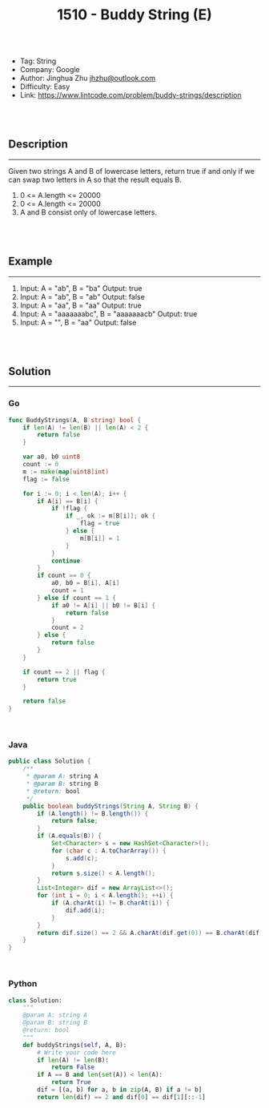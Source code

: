 # <center>1510 - Buddy String (E)</center> 


<br></br>
* Tag: String
* Company: Google
* Author: Jinghua Zhu <jhzhu@outlook.com>
* Difficulty: Easy
* Link: https://www.lintcode.com/problem/buddy-strings/description

<br></br>



## Description
----
Given two strings A and B of lowercase letters, return true if and only if we can swap two letters in A so that the result equals B.

1. 0 <= A.length <= 20000
2. 0 <= A.length <= 20000
3. A and B consist only of lowercase letters.

<br></br>



## Example
----
1. Input: A = "ab", B = "ba" Output: true
2. Input: A = "ab", B = "ab" Output: false
3. Input: A = "aa", B = "aa" Output: true
4. Input: A = "aaaaaaabc", B = "aaaaaaacb" Output: true
5. Input: A = "", B = "aa" Output: false

<br></br>



## Solution
----
### Go
```go
func BuddyStrings(A, B string) bool {
	if len(A) != len(B) || len(A) < 2 {
		return false
	}

	var a0, b0 uint8
	count := 0
	m := make(map[uint8]int)
	flag := false

	for i := 0; i < len(A); i++ {
		if A[i] == B[i] {
			if !flag {
				if _, ok := m[B[i]]; ok {
					flag = true
				} else {
					m[B[i]] = 1
				}
			}
			continue
		}
		if count == 0 {
			a0, b0 = B[i], A[i]
			count = 1
		} else if count == 1 {
			if a0 != A[i] || b0 != B[i] {
				return false
			}
			count = 2
		} else {
			return false
		}
	}

	if count == 2 || flag {
		return true
	}

	return false
}
```

<br>


### Java
```java
public class Solution {
    /**
     * @param A: string A
     * @param B: string B
     * @return: bool
     */
    public boolean buddyStrings(String A, String B) {
        if (A.length() != B.length()) {
            return false;
        }
        if (A.equals(B)) {
            Set<Character> s = new HashSet<Character>();
            for (char c : A.toCharArray()) {
                s.add(c);
            }
            return s.size() < A.length();
        }
        List<Integer> dif = new ArrayList<>();
        for (int i = 0; i < A.length(); ++i) {
            if (A.charAt(i) != B.charAt(i)) {
                dif.add(i);
            }
        }
        return dif.size() == 2 && A.charAt(dif.get(0)) == B.charAt(dif.get(1)) && A.charAt(dif.get(1)) == B.charAt(dif.get(0));
    }
}
```

<br>


### Python
```python
class Solution:
    """
    @param A: string A
    @param B: string B
    @return: bool
    """
    def buddyStrings(self, A, B):
        # Write your code here
        if len(A) != len(B): 
            return False
        if A == B and len(set(A)) < len(A): 
            return True
        dif = [(a, b) for a, b in zip(A, B) if a != b]
        return len(dif) == 2 and dif[0] == dif[1][::-1]
```